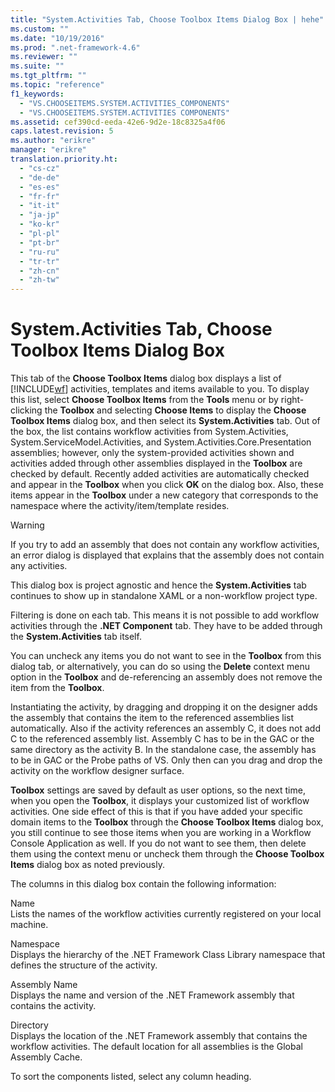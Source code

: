 ```yaml
---
title: "System.Activities Tab, Choose Toolbox Items Dialog Box | hehe"
ms.custom: ""
ms.date: "10/19/2016"
ms.prod: ".net-framework-4.6"
ms.reviewer: ""
ms.suite: ""
ms.tgt_pltfrm: ""
ms.topic: "reference"
f1_keywords: 
  - "VS.CHOOSEITEMS.SYSTEM.ACTIVITIES_COMPONENTS"
  - "VS.CHOOSEITEMS.SYSTEM.ACTIVITIES COMPONENTS"
ms.assetid: cef390cd-eeda-42e6-9d2e-18c8325a4f06
caps.latest.revision: 5
ms.author: "erikre"
manager: "erikre"
translation.priority.ht: 
  - "cs-cz"
  - "de-de"
  - "es-es"
  - "fr-fr"
  - "it-it"
  - "ja-jp"
  - "ko-kr"
  - "pl-pl"
  - "pt-br"
  - "ru-ru"
  - "tr-tr"
  - "zh-cn"
  - "zh-tw"
---
```

# System.Activities Tab, Choose Toolbox Items Dialog Box
This tab of the **Choose Toolbox Items** dialog box displays a list of [!INCLUDE[wf](../workflow-designer/includes/wf_md.md)] activities, templates and items available to you. To display this list, select **Choose Toolbox Items** from the **Tools** menu or by right-clicking the **Toolbox** and selecting **Choose Items** to display the **Choose Toolbox Items** dialog box, and then select its **System.Activities** tab. Out of the box, the list contains workflow activities from System.Activities, System.ServiceModel.Activities, and System.Activities.Core.Presentation assemblies; however, only the system-provided activities shown and activities added through other assemblies displayed in the **Toolbox** are checked by default. Recently added activities are automatically checked and appear in the **Toolbox** when you click **OK** on the dialog box. Also, these items appear in the **Toolbox** under a new category that corresponds to the namespace where the activity/item/template resides.  
  
> [!WARNING]
>  If you try to add an assembly that does not contain any workflow activities, an error dialog is displayed that explains that the assembly does not contain any activities.  
  
 This dialog box is project agnostic and hence the **System.Activities** tab continues to show up in standalone XAML or a non-workflow project type.  
  
 Filtering is done on each tab. This means it is not possible to add workflow activities through the **.NET Component** tab. They have to be added through the **System.Activities** tab itself.  
  
 You can uncheck any items you do not want to see in the **Toolbox** from this dialog tab, or alternatively, you can do so using the **Delete** context menu option in the **Toolbox** and de-referencing an assembly does not remove the item from the **Toolbox**.  
  
 Instantiating the activity, by dragging and dropping it on the designer adds the assembly that contains the item to the referenced assemblies list automatically. Also if the activity references an assembly C, it does not add C to the referenced assembly list. Assembly C has to be in the GAC or the same directory as the activity B. In the standalone case, the assembly has to be in GAC or the Probe paths of VS. Only then can you drag and drop the activity on the workflow designer surface.  
  
 **Toolbox** settings are saved by default as user options, so the next time, when you open the **Toolbox**, it displays your customized list of workflow activities. One side effect of this is that if you have added your specific domain items to the **Toolbox** through the **Choose Toolbox Items** dialog box, you still continue to see those items when you are working in a Workflow Console Application as well. If you do not want to see them, then delete them using the context menu or uncheck them through the **Choose Toolbox Items** dialog box as noted previously.  
  
 The columns in this dialog box contain the following information:  
  
 Name  
 Lists the names of the workflow activities currently registered on your local machine.  
  
 Namespace  
 Displays the hierarchy of the .NET Framework Class Library namespace that defines the structure of the activity.  
  
 Assembly Name  
 Displays the name and version of the .NET Framework assembly that contains the activity.  
  
 Directory  
 Displays the location of the .NET Framework assembly that contains the workflow activities. The default location for all assemblies is the Global Assembly Cache.  
  
 To sort the components listed, select any column heading.